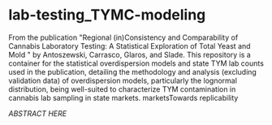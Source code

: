 # lab-testing_TYMC-modeling
From the publication "Regional (in)Consistency and Comparability of Cannabis Laboratory Testing: A Statistical Exploration of Total Yeast and Mold " by Antoszewski, Carrasco, Glaros, and Slade. This repository is a container for the statistical overdispersion models and state TYM lab counts used in the publication, detailing the methodology and analysis (excluding validation data) of overdispersion models, particularly the lognormal distribution, being well-suited to characterize TYM contamination in cannabis lab sampling in state markets. marketsTowards replicability

*ABSTRACT HERE*
